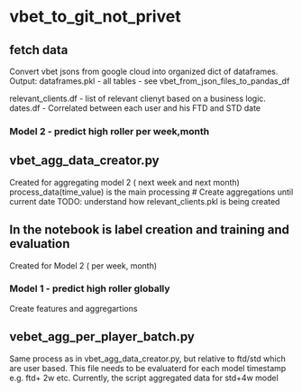 # vbet_to_git_not_privet

## fetch data
Convert vbet jsons from google cloud into organized dict of dataframes.
Output:
dataframes.pkl - all tables - see vbet_from_json_files_to_pandas_df

relevant_clients.df - list of relevant clienyt based on a business logic.
dates.df - Correlated between each user and his FTD and STD date


### Model 2 - predict high roller per week,month

## vbet_agg_data_creator.py
Created for aggregating model 2 ( next week and next month)
process_data(time_value) is the main processing  # Create aggregations until current date
TODO: understand how relevant_clients.pkl is being created

## In the notebook is label creation and training and evaluation
Created for Model 2 ( per week, month)


### Model 1 - predict high roller globally

Create features and aggregartions
## vebet_agg_per_player_batch.py 
Same process as in vbet_agg_data_creator.py, but relative to ftd/std which are user based.
This file needs to be evaluaterd for each model timestamp e.g. ftd+ 2w etc.
Currently, the script aggregated data for std+4w model

